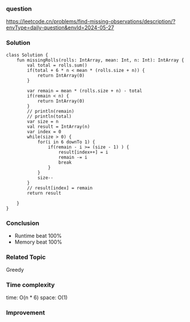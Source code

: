### question
https://leetcode.cn/problems/find-missing-observations/description/?envType=daily-question&envId=2024-05-27

### Solution
```
class Solution {
    fun missingRolls(rolls: IntArray, mean: Int, n: Int): IntArray {
        val total = rolls.sum()
        if(total + 6 * n < mean * (rolls.size + n)) {
            return IntArray(0)
        }
        
        var remain = mean * (rolls.size + n) - total
        if(remain < n) {
            return IntArray(0)
        }
        // println(remain)
        // println(total)
        var size = n
        val result = IntArray(n)
        var index = 0
        while(size > 0) {
            for(i in 6 downTo 1) {
                if(remain - i >= (size - 1) ) {
                    result[index++] = i 
                    remain -= i
                    break
                }   
            }
            size--
        }
        // result[index] = remain
        return result
        
    }
}
```
### Conclusion
- Runtime beat 100% 
- Memory beat 100%

### Related Topic
Greedy

### Time complexity
time: O(n * 6)
space: O(1)

### Improvement